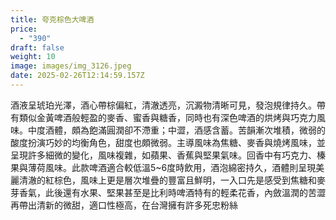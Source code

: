 ```yaml
---
title: 夸克棕色大啤酒
price:
  - "390"
draft: false
weight: 10
image: images/img_3126.jpeg
date: 2025-02-26T12:14:59.157Z
---
```

酒液呈琥珀光澤，酒心帶棕偏紅，清澈透亮，沉澱物清晰可見，發泡規律持久。帶有類似金黃啤酒般輕盈的麥香、蜜香與糖香，同時也有深色啤酒的烘烤與巧克力風味。中度酒體，頗為飽滿圓潤卻不滯重；中澀，酒感含蓄。苦韻漸次堆積，微弱的酸度扮演巧妙的均衡角色，甜度也頗微弱。主導風味為焦糖、麥香與燒烤風味，並呈現許多細微的變化，風味複雜，如蘋果、香蕉與堅果氣味。回香中有巧克力、榛果與薄荷風味。此款啤酒適合較低溫5~6度時飲用，酒泡綿密持久，酒體則呈現美麗清澈的紅棕色，風味上更是層次堆疊的豐富且鮮明，一入口先是感受到焦糖和麥芽香氣，此後還有水果、堅果甚至是比利時啤酒特有的輕柔花香，內斂溫潤的苦澀再帶出清新的微甜，適口性極高，在台灣擁有許多死忠粉絲